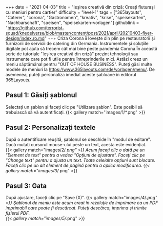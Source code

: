+++
date = "2021-04-03"
title = "Ieșirea creativă din criză: Creați fluturași cu meniuri pentru cartier"
difficulty = "level-1"
tags = ["365layouts", "Caterer", "corona", "Gastronomen", "kreativ", "krise", "speisekarten", "Nachbarschaft", "speisen", "speisekarten-vorlagen"]
githublink = "https://github.com/terrorist-squad/knedelverse/blob/master/content/post/2021/april/20210403-flyer-design/index.ro.md"
+++
Criza Corona îi lovește din plin pe restauratorii și furnizorii de servicii de catering din Germania. Instrumentele și soluțiile digitale pot ajuta să trecem cât mai bine peste pandemia Corona.În această serie de tutoriale "Ieșirea creativă din criză" prezint tehnologii sau instrumente care pot fi utile pentru întreprinderile mici. Astăzi creez un meniu săptămânal pentru "OUT OF HOUSE BUSINESS". Puteți găsi multe modele de meniuri la https://www.365layouts.com/de/vorlagen/menu/. De asemenea, puteți personaliza imediat aceste șabloane în editorul 365Layouts.
## Pasul 1: Găsiți șablonul
Selectați un șablon și faceți clic pe "Utilizare șablon". Este posibil să trebuiască să vă autentificați.
{{< gallery match="images/1/*.png" >}}

## Pasul 2: Personalizați textele
După o autentificare reușită, șablonul se deschide în "modul de editare".  Dacă mutați cursorul mouse-ului peste un text, acesta este evidențiat.  
{{< gallery match="images/2/*.png" >}}
Acum faceți clic o dată pe un "Element de text" pentru a vedea "Opțiuni de ajustare". Faceți clic pe "Change text" pentru a ajusta un text. Toate celelalte opțiuni sunt blocate. Faceți clic pe un alt element de pagină pentru a aplica modificarea.
{{< gallery match="images/3/*.png" >}}

## Pasul 3: Gata
După ajustare, faceți clic pe "Save (X)".
{{< gallery match="images/4/*.png" >}}
Șablonul de meniu este acum creat în rezoluție de imprimare ca un PDF imprimabil care poate fi descărcat.  Puteți descărca, imprima și trimite fișierul PDF.   
{{< gallery match="images/5/*.png" >}}

